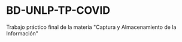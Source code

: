 # BD-UNLP-TP-COVID
Trabajo práctico final de la materia "Captura y Almacenamiento de la Información"
